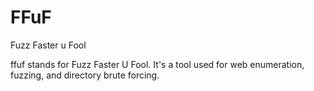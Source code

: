 # FFuF
Fuzz Faster u Fool

ffuf stands for Fuzz Faster U Fool. It's a tool used for web enumeration, fuzzing, and directory brute forcing.

  
